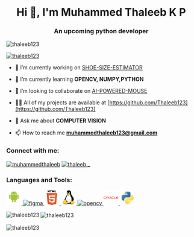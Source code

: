 <h1 align="center">Hi 👋, I'm Muhammed Thaleeb K P</h1>
<h3 align="center">An upcoming python developer</h3>

<p align="left"> <img src="https://komarev.com/ghpvc/?username=thaleeb123&label=Profile%20views&color=0e75b6&style=flat" alt="thaleeb123" /> </p>

<p align="left"> <a href="https://github.com/ryo-ma/github-profile-trophy"><img src="https://github-profile-trophy.vercel.app/?username=thaleeb123" alt="thaleeb123" /></a> </p>

- 🔭 I’m currently working on [SHOE-SIZE-ESTIMATOR](https://github.com/Thaleeb123/SHOE-SIZE-ESTIMATOR)

- 🌱 I’m currently learning **OPENCV, NUMPY,PYTHON**

- 👯 I’m looking to collaborate on [AI-POWERED-MOUSE](https://github.com/tenzuki/AI-POWERED-MOUSE)

- 👨‍💻 All of my projects are available at [https://github.com/Thaleeb123](https://github.com/Thaleeb123)

- 💬 Ask me about **COMPUTER VISION**

- 📫 How to reach me **muhammedthaleeb123@gmail.com**

<h3 align="left">Connect with me:</h3>
<p align="left">
<a href="https://linkedin.com/in/muhammedthaleeb" target="blank"><img align="center" src="https://raw.githubusercontent.com/rahuldkjain/github-profile-readme-generator/master/src/images/icons/Social/linked-in-alt.svg" alt="muhammedthaleeb" height="30" width="40" /></a>
<a href="https://instagram.com/thaleeb._" target="blank"><img align="center" src="https://raw.githubusercontent.com/rahuldkjain/github-profile-readme-generator/master/src/images/icons/Social/instagram.svg" alt="thaleeb._" height="30" width="40" /></a>
</p>

<h3 align="left">Languages and Tools:</h3>
<p align="left"> <a href="https://developer.android.com" target="_blank" rel="noreferrer"> <img src="https://raw.githubusercontent.com/devicons/devicon/master/icons/android/android-original-wordmark.svg" alt="android" width="40" height="40"/> </a> <a href="https://www.figma.com/" target="_blank" rel="noreferrer"> <img src="https://www.vectorlogo.zone/logos/figma/figma-icon.svg" alt="figma" width="40" height="40"/> </a> <a href="https://www.w3.org/html/" target="_blank" rel="noreferrer"> <img src="https://raw.githubusercontent.com/devicons/devicon/master/icons/html5/html5-original-wordmark.svg" alt="html5" width="40" height="40"/> </a> <a href="https://www.linux.org/" target="_blank" rel="noreferrer"> <img src="https://raw.githubusercontent.com/devicons/devicon/master/icons/linux/linux-original.svg" alt="linux" width="40" height="40"/> </a> <a href="https://opencv.org/" target="_blank" rel="noreferrer"> <img src="https://www.vectorlogo.zone/logos/opencv/opencv-icon.svg" alt="opencv" width="40" height="40"/> </a> <a href="https://www.oracle.com/" target="_blank" rel="noreferrer"> <img src="https://raw.githubusercontent.com/devicons/devicon/master/icons/oracle/oracle-original.svg" alt="oracle" width="40" height="40"/> </a> <a href="https://www.python.org" target="_blank" rel="noreferrer"> <img src="https://raw.githubusercontent.com/devicons/devicon/master/icons/python/python-original.svg" alt="python" width="40" height="40"/> </a> </p>

<p><img align="left" src="https://github-readme-stats.vercel.app/api/top-langs?username=thaleeb123&show_icons=true&locale=en&layout=compact" alt="thaleeb123" /></p>

<p>&nbsp;<img align="center" src="https://github-readme-stats.vercel.app/api?username=thaleeb123&show_icons=true&locale=en" alt="thaleeb123" /></p>

<p><img align="center" src="https://github-readme-streak-stats.herokuapp.com/?user=thaleeb123&" alt="thaleeb123" /></p>
